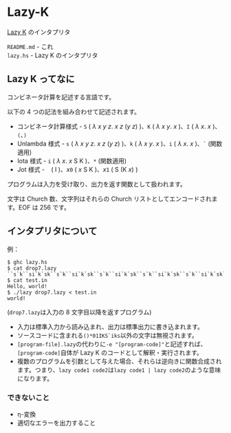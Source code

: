 # Lazy-K
[Lazy K](http://tromp.github.io/cl/lazy-k.html) のインタプリタ

`README.md` - これ  
`lazy.hs` - Lazy K のインタプリタ

## Lazy K ってなに
コンビネータ計算を記述する言語です。

以下の 4 つの記法を組み合わせて記述されます。
- コンビネータ計算様式 - `S` ( *λ x y z*. *x z* (*y z*) )、`K` ( *λ x y*. *x* )、`I` ( *λ x*. *x* )、`(`、`)`
- Unlambda 様式 - `s` ( *λ x y z*. *x z* (*y z*) )、`k` ( *λ x y*. *x* )、`i` ( *λ x*. *x* )、`` ` `` (関数適用)
- Iota 様式 - `i` ( *λ x*. *x* S K )、`*` (関数適用)
- Jot 様式 - ` `&nbsp;( I )、*x*`0` ( *x* S K )、*x*`1` ( S (K *x*) )

プログラムは入力を受け取り、出力を返す関数として扱われます。

文字は Church 数、文字列はそれらの Church リストとしてエンコードされます。EOF は 256 です。

## インタプリタについて
例：
```console
$ ghc lazy.hs
$ cat drop7.lazy
``s`k``si`k`sk``s`k``si`k`sk``s`k``si`k`sk``s`k``si`k`sk``s`k``si`k`sk``s`k``si`k`sk``si`k`sk
$ cat test.in
Hello, world!
$ ./lazy drop7.lazy < test.in
world!
```
(`drop7.lazy`は入力の 8 文字目以降を返すプログラム)
- 入力は標準入力から読み込まれ、出力は標準出力に書き込まれます。
- ソースコードに含まれる``()*01IKS`iks``以外の文字は無視されます。
- `[program-file].lazy`の代わりに`-e "[program-code]"`と記述すれば、`[program-code]`自体が Lazy K のコードとして解釈・実行されます。
- 複数のプログラムを引数として与えた場合、それらは逆向きに関数合成されます。つまり、`lazy code1 code2`は`lazy code1 | lazy code2`のような意味になります。

### できないこと
- η-変換
- 適切なエラーを出力すること
